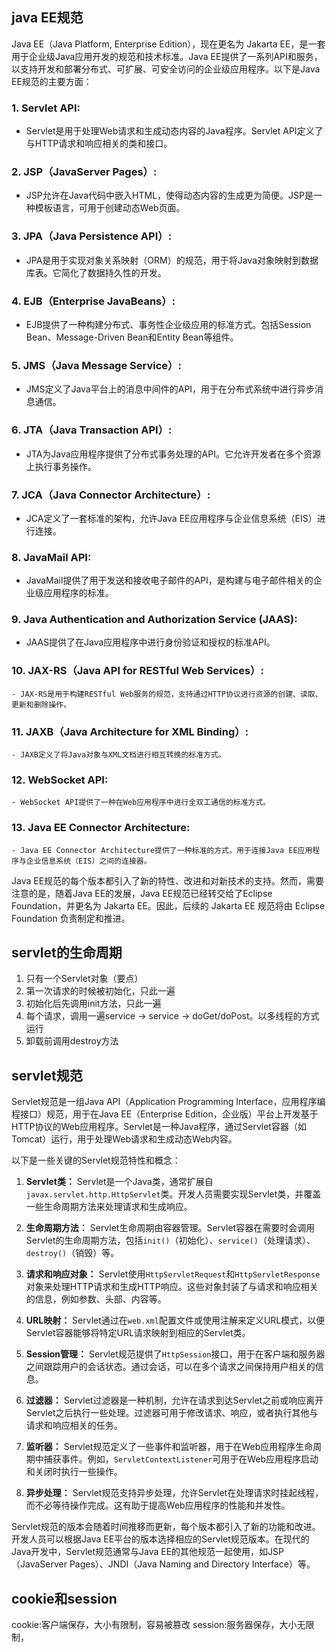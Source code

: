 ## java EE规范
Java EE（Java Platform, Enterprise Edition），现在更名为 Jakarta EE，是一套用于企业级Java应用开发的规范和技术标准。Java EE提供了一系列API和服务，以支持开发和部署分布式、可扩展、可安全访问的企业级应用程序。以下是Java EE规范的主要方面：

### 1. **Servlet API:**
   - Servlet是用于处理Web请求和生成动态内容的Java程序。Servlet API定义了与HTTP请求和响应相关的类和接口。

### 2. **JSP（JavaServer Pages）:**
   - JSP允许在Java代码中嵌入HTML，使得动态内容的生成更为简便。JSP是一种模板语言，可用于创建动态Web页面。

### 3. **JPA（Java Persistence API）:**
   - JPA是用于实现对象关系映射（ORM）的规范，用于将Java对象映射到数据库表。它简化了数据持久性的开发。

### 4. **EJB（Enterprise JavaBeans）:**
   - EJB提供了一种构建分布式、事务性企业级应用的标准方式。包括Session Bean、Message-Driven Bean和Entity Bean等组件。

### 5. **JMS（Java Message Service）:**
   - JMS定义了Java平台上的消息中间件的API，用于在分布式系统中进行异步消息通信。

### 6. **JTA（Java Transaction API）:**
   - JTA为Java应用程序提供了分布式事务处理的API。它允许开发者在多个资源上执行事务操作。

### 7. **JCA（Java Connector Architecture）:**
   - JCA定义了一套标准的架构，允许Java EE应用程序与企业信息系统（EIS）进行连接。

### 8. **JavaMail API:**
   - JavaMail提供了用于发送和接收电子邮件的API，是构建与电子邮件相关的企业级应用程序的标准。

### 9. **Java Authentication and Authorization Service (JAAS):**
   - JAAS提供了在Java应用程序中进行身份验证和授权的标准API。

### 10. **JAX-RS（Java API for RESTful Web Services）:**
    - JAX-RS是用于构建RESTful Web服务的规范，支持通过HTTP协议进行资源的创建、读取、更新和删除操作。

### 11. **JAXB（Java Architecture for XML Binding）:**
    - JAXB定义了将Java对象与XML文档进行相互转换的标准方式。

### 12. **WebSocket API:**
    - WebSocket API提供了一种在Web应用程序中进行全双工通信的标准方式。

### 13. **Java EE Connector Architecture:**
    - Java EE Connector Architecture提供了一种标准的方式，用于连接Java EE应用程序与企业信息系统（EIS）之间的连接器。

Java EE规范的每个版本都引入了新的特性、改进和对新技术的支持。然而，需要注意的是，随着Java EE的发展，Java EE规范已经转交给了Eclipse Foundation，并更名为 Jakarta EE。因此，后续的 Jakarta EE 规范将由 Eclipse Foundation 负责制定和推进。

## servlet的生命周期
1. 只有一个Servlet对象（要点）
2. 第一次请求的时候被初始化，只此一遍
3. 初始化后先调用init方法，只此一遍
4. 每个请求，调用一遍service -> service -> doGet/doPost。以多线程的方式运行
5. 卸载前调用destroy方法

## servlet规范
Servlet规范是一组Java API（Application Programming Interface，应用程序编程接口）规范，用于在Java EE（Enterprise Edition，企业版）平台上开发基于HTTP协议的Web应用程序。Servlet是一种Java程序，通过Servlet容器（如Tomcat）运行，用于处理Web请求和生成动态Web内容。

以下是一些关键的Servlet规范特性和概念：

1. **Servlet类：** Servlet是一个Java类，通常扩展自`javax.servlet.http.HttpServlet`类。开发人员需要实现Servlet类，并覆盖一些生命周期方法来处理请求和生成响应。

2. **生命周期方法：** Servlet生命周期由容器管理。Servlet容器在需要时会调用Servlet的生命周期方法，包括`init()`（初始化）、`service()`（处理请求）、`destroy()`（销毁）等。

3. **请求和响应对象：** Servlet使用`HttpServletRequest`和`HttpServletResponse`对象来处理HTTP请求和生成HTTP响应。这些对象封装了与请求和响应相关的信息，例如参数、头部、内容等。

4. **URL映射：** Servlet通过在`web.xml`配置文件或使用注解来定义URL模式，以便Servlet容器能够将特定URL请求映射到相应的Servlet类。

5. **Session管理：** Servlet规范提供了`HttpSession`接口，用于在客户端和服务器之间跟踪用户的会话状态。通过会话，可以在多个请求之间保持用户相关的信息。

6. **过滤器：** Servlet过滤器是一种机制，允许在请求到达Servlet之前或响应离开Servlet之后执行一些处理。过滤器可用于修改请求、响应，或者执行其他与请求和响应相关的任务。

7. **监听器：** Servlet规范定义了一些事件和监听器，用于在Web应用程序生命周期中捕获事件。例如，`ServletContextListener`可用于在Web应用程序启动和关闭时执行一些操作。

8. **异步处理：** Servlet规范支持异步处理，允许Servlet在处理请求时挂起线程，而不必等待操作完成。这有助于提高Web应用程序的性能和并发性。

Servlet规范的版本会随着时间推移而更新，每个版本都引入了新的功能和改进。开发人员可以根据Java EE平台的版本选择相应的Servlet规范版本。在现代的Java开发中，Servlet规范通常与Java EE的其他规范一起使用，如JSP（JavaServer Pages）、JNDI（Java Naming and Directory Interface）等。

## cookie和session
cookie:客户端保存，大小有限制，容易被篡改
session:服务器保存，大小无限制，
